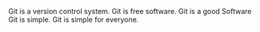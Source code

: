 Git is a version control system.
Git is free software.
Git is a good Software
Git is simple.
Git is simple for everyone.
